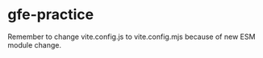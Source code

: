 # gfe-practice

Remember to change vite.config.js to vite.config.mjs because of new ESM module change.